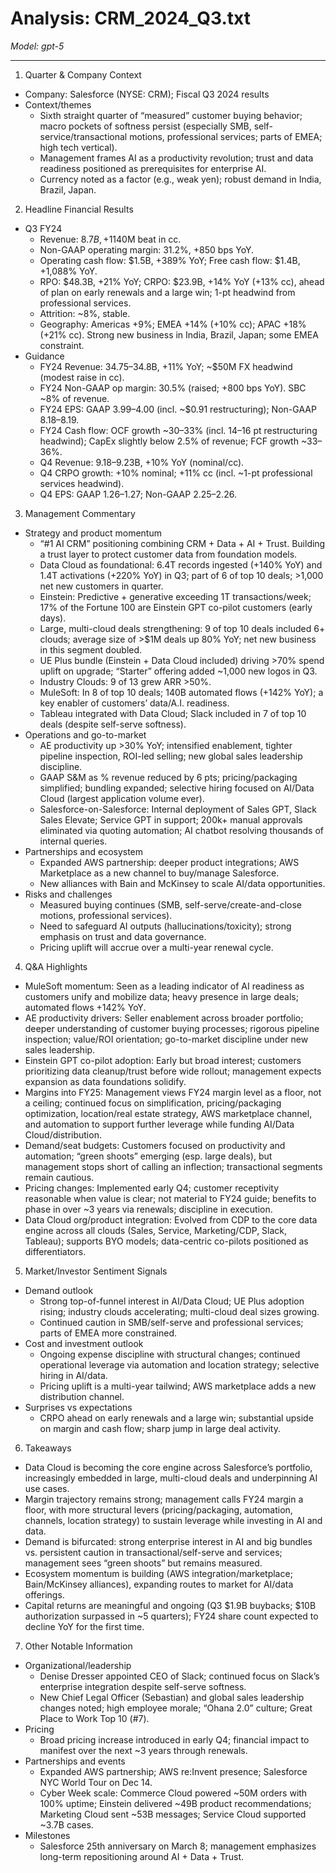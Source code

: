 # Analysis: CRM_2024_Q3.txt

*Model: gpt-5*

---

1) Quarter & Company Context
- Company: Salesforce (NYSE: CRM); Fiscal Q3 2024 results
- Context/themes
  - Sixth straight quarter of “measured” customer buying behavior; macro pockets of softness persist (especially SMB, self-service/transactional motions, professional services; parts of EMEA; high tech vertical).
  - Management frames AI as a productivity revolution; trust and data readiness positioned as prerequisites for enterprise AI.
  - Currency noted as a factor (e.g., weak yen); robust demand in India, Brazil, Japan.

2) Headline Financial Results
- Q3 FY24
  - Revenue: $8.7B, +11% YoY (+10% cc); ~$40M beat in cc.
  - Non-GAAP operating margin: 31.2%, +850 bps YoY.
  - Operating cash flow: $1.5B, +389% YoY; Free cash flow: $1.4B, +1,088% YoY.
  - RPO: $48.3B, +21% YoY; CRPO: $23.9B, +14% YoY (+13% cc), ahead of plan on early renewals and a large win; 1-pt headwind from professional services.
  - Attrition: ~8%, stable.
  - Geography: Americas +9%; EMEA +14% (+10% cc); APAC +18% (+21% cc). Strong new business in India, Brazil, Japan; some EMEA constraint.
- Guidance
  - FY24 Revenue: $34.75–$34.8B, +11% YoY; ~$50M FX headwind (modest raise in cc).
  - FY24 Non-GAAP op margin: 30.5% (raised; +800 bps YoY). SBC ~8% of revenue.
  - FY24 EPS: GAAP $3.99–$4.00 (incl. ~$0.91 restructuring); Non-GAAP $8.18–$8.19.
  - FY24 Cash flow: OCF growth ~30–33% (incl. 14–16 pt restructuring headwind); CapEx slightly below 2.5% of revenue; FCF growth ~33–36%.
  - Q4 Revenue: $9.18–$9.23B, +10% YoY (nominal/cc).
  - Q4 CRPO growth: +10% nominal; +11% cc (incl. ~1-pt professional services headwind).
  - Q4 EPS: GAAP $1.26–$1.27; Non-GAAP $2.25–$2.26.

3) Management Commentary
- Strategy and product momentum
  - “#1 AI CRM” positioning combining CRM + Data + AI + Trust. Building a trust layer to protect customer data from foundation models.
  - Data Cloud as foundational: 6.4T records ingested (+140% YoY) and 1.4T activations (+220% YoY) in Q3; part of 6 of top 10 deals; >1,000 net new customers in quarter.
  - Einstein: Predictive + generative exceeding 1T transactions/week; 17% of the Fortune 100 are Einstein GPT co-pilot customers (early days).
  - Large, multi-cloud deals strengthening: 9 of top 10 deals included 6+ clouds; average size of >$1M deals up 80% YoY; net new business in this segment doubled.
  - UE Plus bundle (Einstein + Data Cloud included) driving >70% spend uplift on upgrade; “Starter” offering added ~1,000 new logos in Q3.
  - Industry Clouds: 9 of 13 grew ARR >50%.
  - MuleSoft: In 8 of top 10 deals; 140B automated flows (+142% YoY); a key enabler of customers’ data/A.I. readiness.
  - Tableau integrated with Data Cloud; Slack included in 7 of top 10 deals (despite self-serve softness).
- Operations and go-to-market
  - AE productivity up >30% YoY; intensified enablement, tighter pipeline inspection, ROI-led selling; new global sales leadership discipline.
  - GAAP S&M as % revenue reduced by 6 pts; pricing/packaging simplified; bundling expanded; selective hiring focused on AI/Data Cloud (largest application volume ever).
  - Salesforce-on-Salesforce: Internal deployment of Sales GPT, Slack Sales Elevate; Service GPT in support; 200k+ manual approvals eliminated via quoting automation; AI chatbot resolving thousands of internal queries.
- Partnerships and ecosystem
  - Expanded AWS partnership: deeper product integrations; AWS Marketplace as a new channel to buy/manage Salesforce.
  - New alliances with Bain and McKinsey to scale AI/data opportunities.
- Risks and challenges
  - Measured buying continues (SMB, self-serve/create-and-close motions, professional services).
  - Need to safeguard AI outputs (hallucinations/toxicity); strong emphasis on trust and data governance.
  - Pricing uplift will accrue over a multi-year renewal cycle.

4) Q&A Highlights
- MuleSoft momentum: Seen as a leading indicator of AI readiness as customers unify and mobilize data; heavy presence in large deals; automated flows +142% YoY.
- AE productivity drivers: Seller enablement across broader portfolio; deeper understanding of customer buying processes; rigorous pipeline inspection; value/ROI orientation; go-to-market discipline under new sales leadership.
- Einstein GPT co-pilot adoption: Early but broad interest; customers prioritizing data cleanup/trust before wide rollout; management expects expansion as data foundations solidify.
- Margins into FY25: Management views FY24 margin level as a floor, not a ceiling; continued focus on simplification, pricing/packaging optimization, location/real estate strategy, AWS marketplace channel, and automation to support further leverage while funding AI/Data Cloud/distribution.
- Demand/seat budgets: Customers focused on productivity and automation; “green shoots” emerging (esp. large deals), but management stops short of calling an inflection; transactional segments remain cautious.
- Pricing changes: Implemented early Q4; customer receptivity reasonable when value is clear; not material to FY24 guide; benefits to phase in over ~3 years via renewals; discipline in execution.
- Data Cloud org/product integration: Evolved from CDP to the core data engine across all clouds (Sales, Service, Marketing/CDP, Slack, Tableau); supports BYO models; data-centric co-pilots positioned as differentiators.

5) Market/Investor Sentiment Signals
- Demand outlook
  - Strong top-of-funnel interest in AI/Data Cloud; UE Plus adoption rising; industry clouds accelerating; multi-cloud deal sizes growing.
  - Continued caution in SMB/self-serve and professional services; parts of EMEA more constrained.
- Cost and investment outlook
  - Ongoing expense discipline with structural changes; continued operational leverage via automation and location strategy; selective hiring in AI/data.
  - Pricing uplift is a multi-year tailwind; AWS marketplace adds a new distribution channel.
- Surprises vs expectations
  - CRPO ahead on early renewals and a large win; substantial upside on margin and cash flow; sharp jump in large deal activity.

6) Takeaways
- Data Cloud is becoming the core engine across Salesforce’s portfolio, increasingly embedded in large, multi-cloud deals and underpinning AI use cases.
- Margin trajectory remains strong; management calls FY24 margin a floor, with more structural levers (pricing/packaging, automation, channels, location strategy) to sustain leverage while investing in AI and data.
- Demand is bifurcated: strong enterprise interest in AI and big bundles vs. persistent caution in transactional/self-serve and services; management sees “green shoots” but remains measured.
- Ecosystem momentum is building (AWS integration/marketplace; Bain/McKinsey alliances), expanding routes to market for AI/data offerings.
- Capital returns are meaningful and ongoing (Q3 $1.9B buybacks; $10B authorization surpassed in ~5 quarters); FY24 share count expected to decline YoY for the first time.

7) Other Notable Information
- Organizational/leadership
  - Denise Dresser appointed CEO of Slack; continued focus on Slack’s enterprise integration despite self-serve softness.
  - New Chief Legal Officer (Sebastian) and global sales leadership changes noted; high employee morale; “Ohana 2.0” culture; Great Place to Work Top 10 (#7).
- Pricing
  - Broad pricing increase introduced in early Q4; financial impact to manifest over the next ~3 years through renewals.
- Partnerships and events
  - Expanded AWS partnership; AWS re:Invent presence; Salesforce NYC World Tour on Dec 14.
  - Cyber Week scale: Commerce Cloud powered ~50M orders with 100% uptime; Einstein delivered ~49B product recommendations; Marketing Cloud sent ~53B messages; Service Cloud supported ~3.7B cases.
- Milestones
  - Salesforce 25th anniversary on March 8; management emphasizes long-term repositioning around AI + Data + Trust.